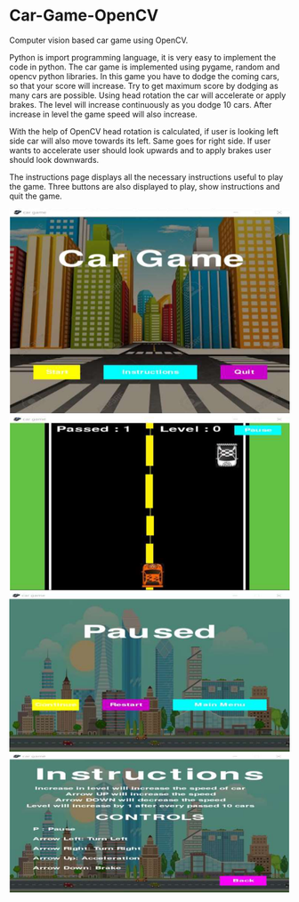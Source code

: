 # Car-Game-OpenCV
Computer vision based car game using OpenCV. 

Python is import programming language, it is very easy to implement the code in python. The car game is implemented using pygame, random and opencv python libraries. In this game you have to dodge the coming cars, so that your score will increase. Try to get maximum score by dodging as many cars are possible. Using head rotation the car will accelerate or apply brakes. The level will increase continuously as you dodge 10 cars. After increase in level the game speed will also increase.

With the help of OpenCV head rotation is calculated, if user is looking left side car will also move towards its left. Same goes for right side. If user wants to accelerate user should look upwards and to apply brakes user should look downwards.

The instructions page displays all the necessary instructions useful to play the game. Three buttons are also displayed to play, show instructions and quit the game.

<img src="banner/banner0.PNG" alt="Start Window"/>
<img src="banner/banner1.PNG" alt="Game Window"/>
<img src="banner/banner2.PNG" alt="Pause Window"/>
<img src="banner/banner3.PNG" alt="INstructions Window"/>
